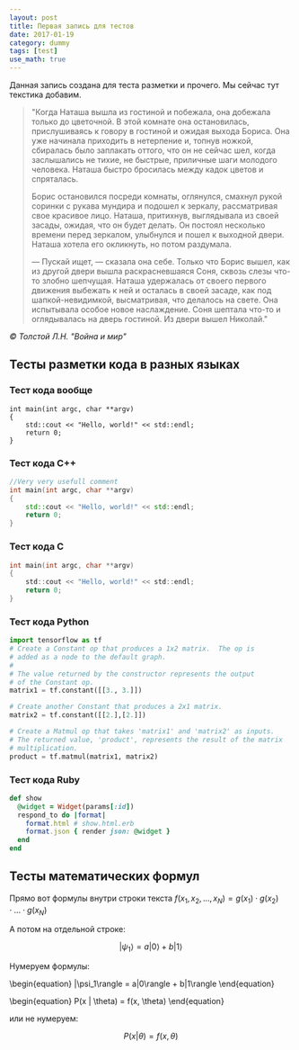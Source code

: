 ```yaml
---
layout: post
title: Первая запись для тестов
date: 2017-01-19
category: dummy
tags: [test]
use_math: true
---
```


Данная запись создана для теста разметки и прочего. Мы сейчас тут текстика добавим.

> "Когда Наташа вышла из гостиной и побежала, она добежала только до цветочной. В этой комнате она остановилась, прислушиваясь к говору в гостиной и ожидая выхода Бориса. Она уже начинала приходить в нетерпение и, топнув ножкой, сбиралась было заплакать оттого, что он не сейчас шел, когда заслышались не тихие, не быстрые, приличные шаги молодого человека. Наташа быстро бросилась между кадок цветов и спряталась.
> <!--more-->
>
> Борис остановился посреди комнаты, оглянулся, смахнул рукой соринки с рукава мундира и подошел к зеркалу, рассматривая свое красивое лицо. Наташа, притихнув, выглядывала из своей засады, ожидая, что он будет делать. Он постоял несколько времени перед зеркалом, улыбнулся и пошел к выходной двери. Наташа хотела его окликнуть, но потом раздумала.
>
> — Пускай ищет, — сказала она себе. Только что Борис вышел, как из другой двери вышла раскрасневшаяся Соня, сквозь слезы что-то злобно шепчущая. Наташа удержалась от своего первого движения выбежать к ней и осталась в своей засаде, как под шапкой-невидимкой, высматривая, что делалось на свете. Она испытывала особое новое наслаждение. Соня шептала что-то и оглядывалась на дверь гостиной. Из двери вышел Николай."

*&copy; Толстой Л.Н. "Война и мир"*

## Тесты разметки кода в разных языках

### Тест кода вообще

```
int main(int argc, char **argv)
{
    std::cout << "Hello, world!" << std::endl;
    return 0;
}
```

### Тест кода C++

```c++
//Very very usefull comment
int main(int argc, char **argv)
{
    std::cout << "Hello, world!" << std::endl;
    return 0;
}
```

### Тест кода C

```c
int main(int argc, char **argv)
{
    std::cout << "Hello, world!" << std::endl;
    return 0;
}
```

### Тест кода Python

```python
import tensorflow as tf
# Create a Constant op that produces a 1x2 matrix.  The op is
# added as a node to the default graph.
#
# The value returned by the constructor represents the output
# of the Constant op.
matrix1 = tf.constant([[3., 3.]])

# Create another Constant that produces a 2x1 matrix.
matrix2 = tf.constant([[2.],[2.]])

# Create a Matmul op that takes 'matrix1' and 'matrix2' as inputs.
# The returned value, 'product', represents the result of the matrix
# multiplication.
product = tf.matmul(matrix1, matrix2)
```

### Тест кода Ruby

```ruby
def show
  @widget = Widget(params[:id])
  respond_to do |format|
    format.html # show.html.erb
    format.json { render json: @widget }
  end
end
```


## Тесты математических формул

Прямо вот формулы внутри строки текста $f(x_1, x_2, ..., x_N) = g(x_1) \cdot g(x_2) \cdot ... \cdot g(x_N)$

А потом на отдельной строке:

$$
   |\psi_1\rangle = a|0\rangle + b|1\rangle
$$

Нумеруем формулы:

\begin{equation}
   |\psi_1\rangle = a|0\rangle + b|1\rangle
\end{equation}

\begin{equation}
   P(x | \theta) = f(x, \theta)
\end{equation}

или не нумеруем:

$$
   P(x | \theta) = f(x, \theta)
$$

